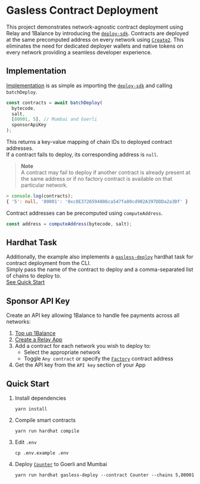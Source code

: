 # Gasless Contract Deployment

This project demonstrates network-agnostic contract deployment using Relay and 1Balance by introducing the [``deploy-sdk``](https://github.com/gelatodigital/relay-gasless-contract-deploy/blob/main/src/deploy-sdk/index.ts).
Contracts are deployed at the same precomputed address on every network using [``Create2``](https://github.com/gelatodigital/relay-gasless-contract-deploy/blob/main/contracts/Factory.sol#L15).
This eliminates the need for dedicated deployer wallets and native tokens on every network providing a seamless developer experience.

## Implementation
[Implementation](https://github.com/gelatodigital/relay-gasless-contract-deploy/blob/main/tasks/gasless-deploy.ts#L31-L36) is as simple as importing the [``deploy-sdk``](https://github.com/gelatodigital/relay-gasless-contract-deploy/tree/main/src/deploy-sdk) and calling ``batchDeploy``.

```ts
const contracts = await batchDeploy(
  bytecode,
  salt,
  [80001, 5], // Mumbai and Goerli
  sponsorApiKey
);
```

This returns a key-value mapping of chain IDs to deployed contract addresses.  
If a contract fails to deploy, its corresponding address is ``null``.

> **Note**  
> A contract may fail to deploy if another contract is already present at the same address or if no factory contract is available on that particular network.

```ts
> console.log(contracts);
{ '5': null, '80001': '0xc8E3726594886ca547fa80cd902A397DDDa2a3Df' }
```

Contract addresses can be precomputed using ``computeAddress``.

```ts
const address = computeAddress(bytecode, salt);
```

## Hardhat Task
Additionally, the example also implements a [``gasless-deploy``](https://github.com/gelatodigital/relay-gasless-contract-deploy/blob/main/tasks/gasless-deploy.ts) hardhat task for contract deployment from the CLI.  
Simply pass the name of the contract to deploy and a comma-separated list of chains to deploy to.  
[See Quick Start](#quick-start)

## Sponsor API Key
Create an API key allowing 1Balance to handle fee payments across all networks:
1. [Top up 1Balance](https://relay.gelato.network/balance)
2. [Create a Relay App](https://relay.gelato.network/apps/create)
3. Add a contract for each network you wish to deploy to:
   - Select the appropriate network
   - Toggle ``Any contract`` or specify the [``Factory``](https://github.com/gelatodigital/relay-gasless-contract-deploy/blob/main/src/deploy-sdk/constants.ts#L1) contract address
5. Get the API key from the ``API key`` section of your App

## Quick Start
1. Install dependencies
   ```
   yarn install
   ```
2. Compile smart contracts
   ```
   yarn run hardhat compile
   ```
3. Edit ``.env``
   ```
   cp .env.example .env
   ```
7. Deploy [``Counter``](https://github.com/gelatodigital/relay-gasless-contract-deploy/blob/main/contracts/Counter.sol) to Goerli and Mumbai
   ```
   yarn run hardhat gasless-deploy --contract Counter --chains 5,80001
   ```
